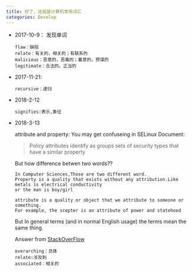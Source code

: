 ```yaml
---
title: 好了，这就是计算机常用词汇
categories: Develop
---
```


- 2017-10-9： 发现单词
    ```
    flaw：缺陷
    relate：有关的，相关的；有联系的
    malicious：恶意的，恶毒的；蓄意的，预谋的
    legitimate：合法的，正当的
    ```
- 2017-11-21:
    ```
    recursive：递归
    ```

- 2018-2-12
    ```
    signifies:表示,象征
    ```
- 2018-3-13

    attribute and property:
    You may get confuseing in SELinux Document:
    > Policy attributes identify as groups sets of security types that have a similar property

    But how difference betwen two words??

    ```
    In Computer Sciences,Those are two different word.
    Property is a quality that exists without any attribution.Like metals is electrical conductivity
    or the man is boy/girl

    attribute is a quality or object that we attribute to someone or something. 
    For example, the scepter is an attribute of power and statehood
    ```
    But In general terms (and in normal English usage) the terms mean the same thing.

    Answer from [StackOverFlow](https://stackoverflow.com/questions/258469/what-is-the-difference-between-attribute-and-property#)

    ```
    overarching：总体
    relate:涉及到
    associated：相关的
    ```
